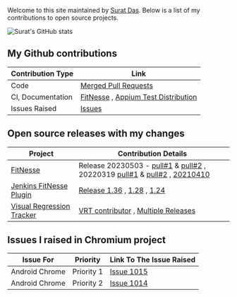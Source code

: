 Welcome to this site maintained by [Surat Das](https://github.com/suratdas). 
Below is a list of my contributions to open source projects.

![Surat's GitHub stats](https://github-readme-stats.vercel.app/api?username=suratdas&show_icons=true&hide=stars&include_all_commits=true) 

## My Github contributions
Contribution Type              |Link
-----------------              |----
|Code                          |[Merged Pull Requests](https://github.com/search?q=author%3Asuratdas&type=pullrequests&s=created&o=desc)|
|CI, Documentation             |[FitNesse](https://github.com/unclebob/fitnesse/pull/1391) , [Appium Test Distribution](https://github.com/AppiumTestDistribution/AppiumTestDistribution)|
|Issues Raised                 |[Issues](https://github.com/search?q=author%3Asuratdas&type=issues&s=created&o=desc)        |

## Open source releases with my changes
Project|Contribution Details
-------|-------------
|[FitNesse](http://fitnesse.org/)|Release 20230503 - [pull#1](https://github.com/unclebob/fitnesse/pull/1403) & [pull#2](https://github.com/unclebob/fitnesse/pull/1409) , 20220319 [pull#1](https://github.com/unclebob/fitnesse/pull/1343) & [pull#2](https://github.com/unclebob/fitnesse/pull/1344) , [20210410](https://github.com/unclebob/fitnesse/pull/1318)|
|[Jenkins FitNesse Plugin](https://plugins.jenkins.io/fitnesse/)| [Release 1.36](https://github.com/jenkinsci/fitnesse-plugin/pull/42) , [1.28](https://github.com/jenkinsci/fitnesse-plugin/pull/36) , [1.24](https://github.com/jenkinsci/fitnesse-plugin/pull/32)|
|[Visual Regression Tracker](https://github.com/Visual-Regression-Tracker/Visual-Regression-Tracker)|[VRT contributor](https://github.com/Visual-Regression-Tracker/Visual-Regression-Tracker#contributors-) , [Multiple Releases](https://github.com/Visual-Regression-Tracker/Visual-Regression-Tracker/releases)|

## Issues I raised in Chromium project
Issue For      | Priority   | Link To The Issue Raised
-------------- | ---------- | ------------------------
Android Chrome | Priority 1 | [Issue 1015](https://bugs.chromium.org/p/chromedriver/issues/detail?id=1015)|
Android Chrome | Priority 2 | [Issue 1014](https://bugs.chromium.org/p/chromedriver/issues/detail?id=1014)|
